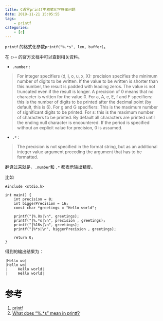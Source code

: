 ```yaml
---
title: C语言printf中格式化字符串问题
date: 2018-11-21 15:05:55
tags:
    - printf
categories:
    - [c]
---
```


`printf` 的格式化参数`printf("%.*s", len, buffer)`。
<!-- more -->

在 `c++` 的官方文档中可以查到相关资料。

+ `.number`	: 
> For integer specifiers (d, i, o, u, x, X): precision specifies the minimum number of digits to be written. If the value to be written is shorter than this number, the result is padded with leading zeros. The value is not truncated even if the result is longer. A precision of 0 means that no character is written for the value 0.
For a, A, e, E, f and F specifiers: this is the number of digits to be printed after the decimal point (by default, this is 6).
For g and G specifiers: This is the maximum number of significant digits to be printed.
For s: this is the maximum number of characters to be printed. By default all characters are printed until the ending null character is encountered.
If the period is specified without an explicit value for precision, 0 is assumed.
	
+ `.*` :	
> The precision is not specified in the format string, but as an additional integer value argument preceding the argument that has to be formatted. 

翻译过来就是，`.number`和 `.*` 都表示输出精度。

比如

```
#include <stdio.h>

int main() {
    int precision = 8;
    int biggerPrecision = 16;
    const char *greetings = "Hello world";

    printf("|%.8s|\n", greetings);
    printf("|%.*s|\n", precision , greetings);
    printf("|%16s|\n", greetings);
    printf("|%*s|\n", biggerPrecision , greetings);

    return 0;
}
```
得到的输出结果为：
```
|Hello wo|
|Hello wo|
|     Hello world|
|     Hello world|
```

# 参考
1. [printf](http://www.cplusplus.com/reference/cstdio/printf/)
2. [What does “%.*s” mean in printf?](https://stackoverflow.com/questions/7899119/what-does-s-mean-in-printf)